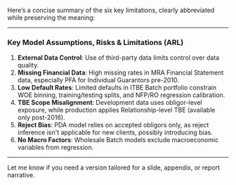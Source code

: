 Here’s a concise summary of the six key limitations, clearly abbreviated while preserving the meaning:

---

### **Key Model Assumptions, Risks & Limitations (ARL)**

1. **External Data Control**: Use of third-party data limits control over data quality.
2. **Missing Financial Data**: High missing rates in MRA Financial Statement data, especially PFA for Individual Guarantors pre-2010.
3. **Low Default Rates**: Limited defaults in ITBE Batch portfolio constrain WOE binning, training/testing splits, and NFP/RO regression calibration.
4. **TBE Scope Misalignment**: Development data uses obligor-level exposure, while production applies Relationship-level TBE (available only post-2016).
5. **Reject Bias**: PDA model relies on accepted obligors only, as reject inference isn't applicable for new clients, possibly introducing bias.
6. **No Macro Factors**: Wholesale Batch models exclude macroeconomic variables from regression.

---

Let me know if you need a version tailored for a slide, appendix, or report narrative.
